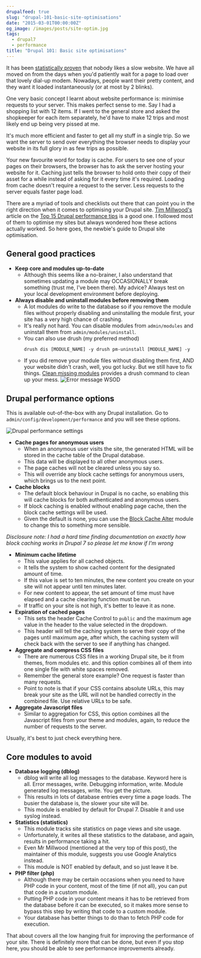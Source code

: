 ```yaml
---
drupalfeed: true
slug: "drupal-101-basic-site-optimisations"
date: "2015-03-01T00:00:00Z"
og_image: /images/posts/site-optim.jpg
tags:
  - drupal7
  - performance
title: "Drupal 101: Basic site optimisations"
---
```


It has been [statistically proven](https://blog.kissmetrics.com/loading-time/?wide=1) that nobody likes a slow website. We have all moved on from the days when you'd patiently wait for a page to load over that lovely dial-up modem. Nowadays, people want their pretty content, and they want it loaded instantaneously (or at most by 2 blinks).

One very basic concept I learnt about website performance is: minimise requests to your server. This makes perfect sense to me. Say I had a shopping list with 12 items. If I went to the general store and asked the shopkeeper for each item separately, he'd have to make 12 trips and most likely end up being very pissed at me.

It's much more efficient and faster to get all my stuff in a single trip. So we want the server to send over everything the browser needs to display your website in its full glory in as few trips as possible.

Your new favourite word for today is cache. For users to see one of your pages on their browsers, the browser has to ask the server hosting your website for it. Caching just tells the browser to hold onto their copy of their asset for a while instead of asking for it every time it's required. Loading from cache doesn't require a request to the server. Less requests to the server equals faster page load.

There are a myriad of tools and checklists out there that can point you in the right direction when it comes to optimising your Drupal site. [Tim Millwood's](https://twitter.com/timmillwood) article on the [Top 15 Drupal performance tips](http://www.creativebloq.com/web-design/drupal-performance-tips-9122837) is a good one. I followed most of them to optimise my sites but always wondered how these actions actually worked. So here goes, the newbie's guide to Drupal site optimisation.

## General good practices

- **Keep core and modules up-to-date**
  - Although this seems like a no-brainer, I also understand that sometimes updating a module may OCCASIONALLY break something (trust me, I've been there). My advice? Always test on your local development environment before deploying.
- **Always disable and uninstall modules before removing them**
  - A lot modules do write to the database so if you remove the module files without properly disabling and uninstalling the module first, your site has a very high chance of crashing.
  - It's really not hard. You can disable modules from `admin/modules` and uninstall them from `admin/modules/uninstall`.
  - You can also use drush (my preferred method)
    ```html
    drush dis [MODULE_NAME] -y drush pm-uninstall [MODULE_NAME] -y
    ```
  - If you did remove your module files without disabling them first, AND your website didn't crash, well, you got lucky. But we still have to fix things. [Clean missing modules](https://www.drupal.org/project/clean_missing_modules) provides a drush command to clean up your mess.
    ![Error message WSOD](/images/posts/basic-performance/drupal-performance-2.jpg)

## Drupal performance options

This is available out-of-the-box with any Drupal installation. Go to `admin/config/development/performance` and you will see these options.

![Drupal performance settings](/images/posts/basic-performance/drupal-performance.jpg)

- **Cache pages for anonymous users**
  - When an anonymous user visits the site, the generated HTML will be stored in the cache table of the Drupal database.
  - This data will be displayed to all other anonymous users.
  - The page caches will not be cleared unless you say so.
  - This will override any block cache settings for anonymous users, which brings us to the next point.
- **Cache blocks**
  - The default block behaviour in Drupal is no cache, so enabling this will cache blocks for both authenticated and anonymous users.
  - If block caching is enabled without enabling page cache, then the block cache settings will be used.
  - Given the default is none, you can use the [Block Cache Alter](https://www.drupal.org/project/blockcache_alter) module to change this to something more sensible.

_Disclosure note: I had a hard time finding documentation on exactly how block caching works in Drupal 7 so please let me know if I'm wrong_

- **Minimum cache lifetime**
  - This value applies for all cached objects.
  - It tells the system to show cached content for the designated amount of time.
  - If this value is set to ten minutes, the new content you create on your site will not appear until ten minutes later.
  - For new content to appear, the set amount of time must have elapsed and a cache clearing function must be run.
  - If traffic on your site is not high, it's better to leave it as none.
- **Expiration of cached pages**
  - This sets the header Cache Control to `public` and the maximum age value in the header to the value selected in the dropdown.
  - This header will tell the caching system to serve their copy of the pages until maximum age, after which, the caching system will check back with the server to see if anything has changed.
- **Aggregate and compress CSS files**
  - There are numerous CSS files in a working Drupal site, be it from themes, from modules etc. and this option combines all of them into one single file with white spaces removed.
  - Remember the general store example? One request is faster than many requests.
  - Point to note is that if your CSS contains absolute URLs, this may break your site as the URL will not be handled correctly in the combined file. Use relative URLs to be safe.
- **Aggregate Javascript files**
  - Similar to aggregation for CSS, this option combines all the Javascript files from your theme and modules, again, to reduce the number of requests to the server.

Usually, it's best to just check everything here.

## Core modules to avoid

- **Database logging (dblog)**
  - dblog will write all log messages to the database. Keyword here is all. Error messages, write. Debugging information, write. Module generated log messages, write. You get the picture.
  - This results in lots of database entries every time a page loads. The busier the database is, the slower your site will be.
  - This module is enabled by default for Drupal 7. Disable it and use syslog instead.
- **Statistics (statistics)**
  - This module tracks site statistics on page views and site usage.
  - Unfortunately, it writes all these statistics to the database, and again, results in performance taking a hit.
  - Even Mr Millwood (mentioned at the very top of this post), the maintainer of this module, suggests you use Google Analytics instead.
  - This module is NOT enabled by default, and so just leave it be.
- **PHP filter (php)**
  - Although there may be certain occasions when you need to have PHP code in your content, most of the time (if not all), you can put that code in a custom module.
  - Putting PHP code in your content means it has to be retrieved from the database before it can be executed, so it makes more sense to bypass this step by writing that code to a custom module.
  - Your database has better things to do than to fetch PHP code for execution.

That about covers all the low hanging fruit for improving the performance of your site. There is definitely more that can be done, but even if you stop here, you should be able to see performance improvements already.

